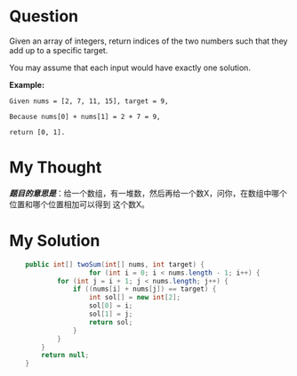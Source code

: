 # Question


Given an array of integers, return indices of the two numbers such that they add up to a specific target.

You may assume that each input would have exactly one solution.

**Example:**

`Given nums = [2, 7, 11, 15], target = 9,`

`Because nums[0] + nums[1] = 2 + 7 = 9,`

`return [0, 1].`

# My Thought

***题目的意思是***：给一个数组，有一堆数，然后再给一个数X，问你，在数组中哪个位置和哪个位置相加可以得到 这个数X。

# My Solution

```java
	public int[] twoSum(int[] nums, int target) {
			        for (int i = 0; i < nums.length - 1; i++) {
            for (int j = i + 1; j < nums.length; j++) {
                if ((nums[i] + nums[j]) == target) {
                    int sol[] = new int[2];
                    sol[0] = i;
                    sol[1] = j;
                    return sol;
                }
            }
        }
        return null;
	}
```

